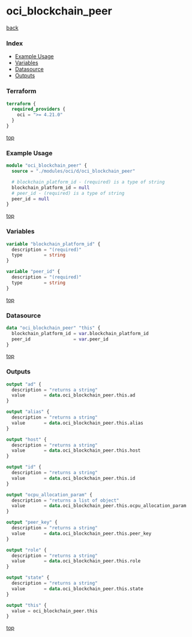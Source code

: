 # oci_blockchain_peer

[back](../oci.md)

### Index

- [Example Usage](#example-usage)
- [Variables](#variables)
- [Datasource](#datasource)
- [Outputs](#outputs)

### Terraform

```terraform
terraform {
  required_providers {
    oci = ">= 4.21.0"
  }
}
```

[top](#index)

### Example Usage

```terraform
module "oci_blockchain_peer" {
  source = "./modules/oci/d/oci_blockchain_peer"

  # blockchain_platform_id - (required) is a type of string
  blockchain_platform_id = null
  # peer_id - (required) is a type of string
  peer_id = null
}
```

[top](#index)

### Variables

```terraform
variable "blockchain_platform_id" {
  description = "(required)"
  type        = string
}

variable "peer_id" {
  description = "(required)"
  type        = string
}
```

[top](#index)

### Datasource

```terraform
data "oci_blockchain_peer" "this" {
  blockchain_platform_id = var.blockchain_platform_id
  peer_id                = var.peer_id
}
```

[top](#index)

### Outputs

```terraform
output "ad" {
  description = "returns a string"
  value       = data.oci_blockchain_peer.this.ad
}

output "alias" {
  description = "returns a string"
  value       = data.oci_blockchain_peer.this.alias
}

output "host" {
  description = "returns a string"
  value       = data.oci_blockchain_peer.this.host
}

output "id" {
  description = "returns a string"
  value       = data.oci_blockchain_peer.this.id
}

output "ocpu_allocation_param" {
  description = "returns a list of object"
  value       = data.oci_blockchain_peer.this.ocpu_allocation_param
}

output "peer_key" {
  description = "returns a string"
  value       = data.oci_blockchain_peer.this.peer_key
}

output "role" {
  description = "returns a string"
  value       = data.oci_blockchain_peer.this.role
}

output "state" {
  description = "returns a string"
  value       = data.oci_blockchain_peer.this.state
}

output "this" {
  value = oci_blockchain_peer.this
}
```

[top](#index)